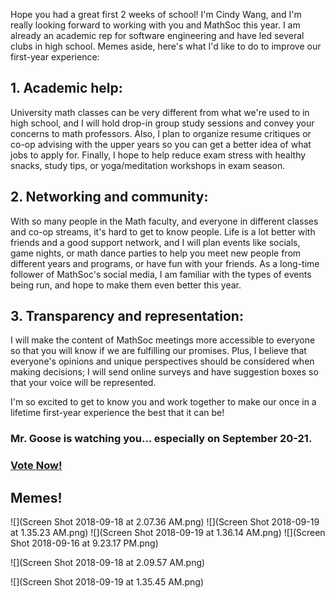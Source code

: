 

Hope you had a great first 2 weeks of school! I'm Cindy Wang, and I'm really looking forward to working with you and MathSoc this year. I am already an academic rep for software engineering and have led several clubs in high school. Memes aside, here's what I'd like to do to improve our first-year experience:

## 1. Academic help:  

University math classes can be very different from what we're used to in high school, and I will hold drop-in group study sessions and convey your concerns to math professors. Also, I plan to organize resume critiques or co-op advising with the upper years so you can get a better idea of what jobs to apply for. Finally, I hope to help reduce exam stress with healthy snacks, study tips, or yoga/meditation workshops in exam season.

## 2. Networking and community: 

With so many people in the Math faculty, and everyone in different classes and co-op streams, it's hard to get to know people. Life is a lot better with friends and a good support network, and I will plan events like socials, game nights, or math dance parties to help you meet new people from different years and programs, or have fun with your friends. As a long-time follower of MathSoc's social media, I am familiar with the types of events being run, and hope to make them even better this year.

## 3. Transparency and representation: 
I will make the content of MathSoc meetings more accessible to everyone so that you will know if we are fulfilling our promises. Plus, I believe that everyone's opinions and unique perspectives should be considered when making decisions; I will send online surveys and have suggestion boxes so that your voice will be represented.

I'm so excited to get to know you and work together to make our once in a lifetime first-year experience the best that it can be!

### Mr. Goose is watching you... especially on September 20-21.














### [Vote Now!](https://tinyurl.com/mathsocvote)

## Memes!
![](Screen Shot 2018-09-18 at 2.07.36 AM.png)
![](Screen Shot 2018-09-19 at 1.35.23 AM.png)
![](Screen Shot 2018-09-19 at 1.36.14 AM.png)
![](Screen Shot 2018-09-16 at 9.23.17 PM.png)

![](Screen Shot 2018-09-18 at 2.09.57 AM.png)


![](Screen Shot 2018-09-19 at 1.35.45 AM.png)
